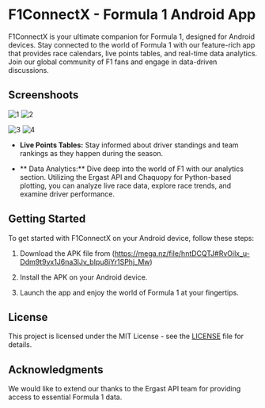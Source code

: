 # F1ConnectX - Formula 1 Android App

F1ConnectX is your ultimate companion for Formula 1, designed for Android devices. Stay connected to the world of Formula 1 with our feature-rich app that provides race calendars, live points tables, and real-time data analytics. Join our global community of F1 fans and engage in data-driven discussions.

## Screenshoots
![1](https://github.com/MXNOJBE/F1ConnectX_AndroidApp/assets/71591667/e6f576a4-be38-4fc9-b060-c943d7c3baa8)
![2](https://github.com/MXNOJBE/F1ConnectX_AndroidApp/assets/71591667/6a964672-aceb-4c08-89e8-ad6b1d913045)


![3](https://github.com/MXNOJBE/F1ConnectX_AndroidApp/assets/71591667/7abc1f1e-0594-4efd-977d-a82240c2c380)
![4](https://github.com/MXNOJBE/F1ConnectX_AndroidApp/assets/71591667/cf88799e-c1f0-4737-9237-3633671aae47)


- **Live Points Tables:** Stay informed about driver standings and team rankings as they happen during the season.

- ** Data Analytics:** Dive deep into the world of F1 with our analytics section. Utilizing the Ergast API and Chaquopy for Python-based plotting, you can analyze live race data, explore race trends, and examine driver performance.

## Getting Started

To get started with F1ConnectX on your Android device, follow these steps:

1. Download the APK file from (https://mega.nz/file/hntDCQTJ#RvOilx_u-Ddm9t9yx1J6na3lJv_bIpu8iYr1SPhj_Mw)

2. Install the APK on your Android device.

3. Launch the app and enjoy the world of Formula 1 at your fingertips.

## License

This project is licensed under the MIT License - see the [LICENSE](LICENSE) file for details.

## Acknowledgments

We would like to extend our thanks to the Ergast API team for providing access to essential Formula 1 data.

